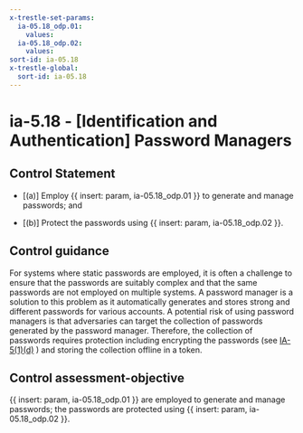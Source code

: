 ```yaml
---
x-trestle-set-params:
  ia-05.18_odp.01:
    values:
  ia-05.18_odp.02:
    values:
sort-id: ia-05.18
x-trestle-global:
  sort-id: ia-05.18
---
```


# ia-5.18 - \[Identification and Authentication\] Password Managers

## Control Statement

- \[(a)\] Employ {{ insert: param, ia-05.18_odp.01 }} to generate and manage passwords; and

- \[(b)\] Protect the passwords using {{ insert: param, ia-05.18_odp.02 }}.

## Control guidance

For systems where static passwords are employed, it is often a challenge to ensure that the passwords are suitably complex and that the same passwords are not employed on multiple systems. A password manager is a solution to this problem as it automatically generates and stores strong and different passwords for various accounts. A potential risk of using password managers is that adversaries can target the collection of passwords generated by the password manager. Therefore, the collection of passwords requires protection including encrypting the passwords (see [IA-5(1)(d)](#ia-5.1_smt.d) ) and storing the collection offline in a token.

## Control assessment-objective

{{ insert: param, ia-05.18_odp.01 }} are employed to generate and manage passwords;
the passwords are protected using {{ insert: param, ia-05.18_odp.02 }}.
